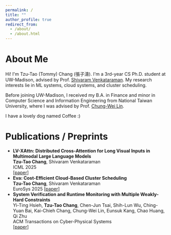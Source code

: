 ```yaml
---
permalink: /
title: ""
author_profile: true
redirect_from: 
  - /about/
  - /about.html
---
```


About Me
======
Hi! I'm Tzu-Tao (Tommy) Chang (張子濤). I'm a 3rd-year CS Ph.D. student at UW-Madison, advised by Prof. [Shivaram Venkataraman](https://shivaram.org/). My research interests lie in ML systems, cloud systems, and cluster scheduling. 

Before joining UW-Madison, I received my B.A. in Finance and minor in Computer Science and Information Engineering from National Taiwan University, where I was advised by Prof. [Chung-Wei Lin](https://www.csie.ntu.edu.tw/~cwlin/). 

I have a lovely dog named Coffee :)

Publications / Preprints
======
- **LV-XAttn: Distributed Cross-Attention for Long Visual Inputs in Multimodal Large Language Models**  
  **Tzu-Tao Chang**, Shivaram Venkataraman  
  ICML 2025  
  \[[paper](https://arxiv.org/abs/2502.02406)\]
- **Eva: Cost-Efficient Cloud-Based Cluster Scheduling**  
  **Tzu-Tao Chang**, Shivaram Venkataraman  
  EuroSys 2025
  \[[paper](https://dl.acm.org/doi/10.1145/3689031.3717483)\]
- **System Verification and Runtime Monitoring with Multiple Weakly-Hard Constraints**  
  Yi-Ting Hsieh, **Tzu-Tao Chang**, Chen-Jun Tsai, Shih-Lun Wu, Ching-Yuan Bai, Kai-Chieh Chang, Chung-Wei Lin, Eunsuk Kang, Chao Huang, Qi Zhu  
  ACM Transactions on Cyber-Physical Systems  
  \[[paper](https://dl.acm.org/doi/10.1145/3603380)\]

